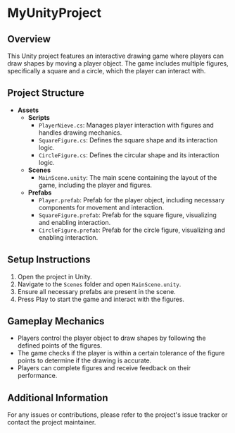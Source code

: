 # MyUnityProject

## Overview
This Unity project features an interactive drawing game where players can draw shapes by moving a player object. The game includes multiple figures, specifically a square and a circle, which the player can interact with.

## Project Structure
- **Assets**
  - **Scripts**
    - `PlayerNieve.cs`: Manages player interaction with figures and handles drawing mechanics.
    - `SquareFigure.cs`: Defines the square shape and its interaction logic.
    - `CircleFigure.cs`: Defines the circular shape and its interaction logic.
  - **Scenes**
    - `MainScene.unity`: The main scene containing the layout of the game, including the player and figures.
  - **Prefabs**
    - `Player.prefab`: Prefab for the player object, including necessary components for movement and interaction.
    - `SquareFigure.prefab`: Prefab for the square figure, visualizing and enabling interaction.
    - `CircleFigure.prefab`: Prefab for the circle figure, visualizing and enabling interaction.

## Setup Instructions
1. Open the project in Unity.
2. Navigate to the `Scenes` folder and open `MainScene.unity`.
3. Ensure all necessary prefabs are present in the scene.
4. Press Play to start the game and interact with the figures.

## Gameplay Mechanics
- Players control the player object to draw shapes by following the defined points of the figures.
- The game checks if the player is within a certain tolerance of the figure points to determine if the drawing is accurate.
- Players can complete figures and receive feedback on their performance.

## Additional Information
For any issues or contributions, please refer to the project's issue tracker or contact the project maintainer.